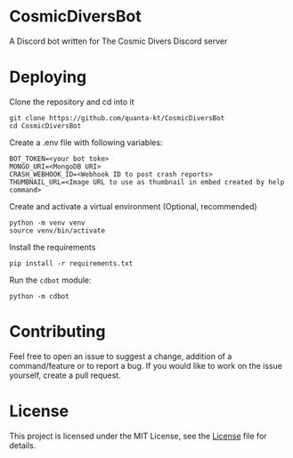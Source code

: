 # CosmicDiversBot
A Discord bot written for The Cosmic Divers Discord server

# Deploying
Clone the repository and cd into it
```
git clone https://github.com/quanta-kt/CosmicDiversBot
cd CosmicDiversBot
```
Create a .env file with following variables:
```
BOT_TOKEN=<your bot toke>
MONGO_URI=<MongoDB URI>
CRASH_WEBHOOK_ID=<Webhook ID to post crash reports>
THUMBNAIL_URL=<Image URL to use as thumbnail in embed created by help command>
```
Create and activate a virtual environment (Optional, recommended)
```
python -m venv venv
source venv/bin/activate
```
Install the requirements
```
pip install -r requirements.txt
```
Run the `cdbot` module:
```
python -m cdbot
```

# Contributing
Feel free to open an issue to suggest a change, addition of a command/feature or to report a bug.
If you would like to work on the issue yourself, create a pull request.

# License
This project is licensed under the MIT License, see the [License](LICENSE) file for details.
